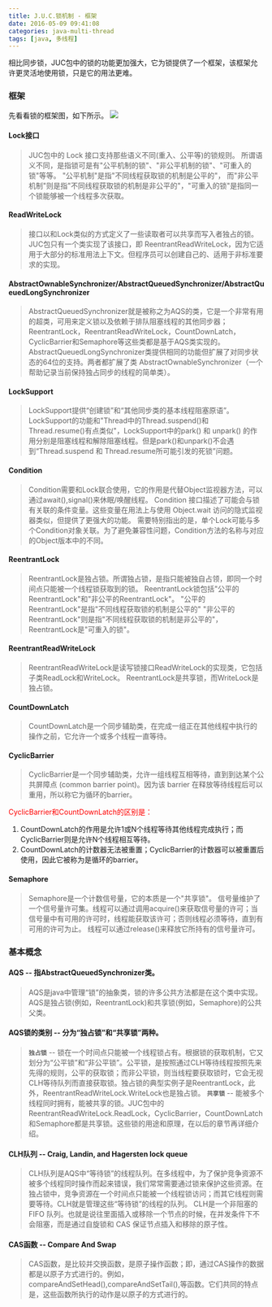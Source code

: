 ```yaml
---
title: J.U.C.锁机制 - 框架
date: 2016-05-09 09:41:08
categories: java-multi-thread
tags: [java, 多线程]
---
```

相比同步锁，JUC包中的锁的功能更加强大，它为锁提供了一个框架，该框架允许更灵活地使用锁，只是它的用法更难。

<!-- more -->

### 框架
先看看锁的框架图，如下所示。
![](http://images.cnitblog.com/blog/497634/201401/271147386096273.jpg)
#### Lock接口
>JUC包中的 Lock 接口支持那些语义不同(重入、公平等)的锁规则。
所谓语义不同，是指锁可是有"公平机制的锁"、"非公平机制的锁"、"可重入的锁"等等。
"公平机制"是指"不同线程获取锁的机制是公平的"，
而"非公平机制"则是指"不同线程获取锁的机制是非公平的"，"可重入的锁"是指同一个锁能够被一个线程多次获取。

#### ReadWriteLock
>接口以和Lock类似的方式定义了一些读取者可以共享而写入者独占的锁。JUC包只有一个类实现了该接口，即 ReentrantReadWriteLock，因为它适用于大部分的标准用法上下文。但程序员可以创建自己的、适用于非标准要求的实现。

#### AbstractOwnableSynchronizer/AbstractQueuedSynchronizer/AbstractQueuedLongSynchronizer
>AbstractQueuedSynchronizer就是被称之为AQS的类，它是一个非常有用的超类，可用来定义锁以及依赖于排队阻塞线程的其他同步器；
ReentrantLock，ReentrantReadWriteLock，CountDownLatch，CyclicBarrier和Semaphore等这些类都是基于AQS类实现的。
AbstractQueuedLongSynchronizer类提供相同的功能但扩展了对同步状态的64位的支持。两者都扩展了类 AbstractOwnableSynchronizer（一个帮助记录当前保持独占同步的线程的简单类）。

#### LockSupport
>LockSupport提供“创建锁”和“其他同步类的基本线程阻塞原语”。
>LockSupport的功能和"Thread中的Thread.suspend()和Thread.resume()有点类似"，LockSupport中的park() 和 unpark() 的作用分别是阻塞线程和解除阻塞线程。但是park()和unpark()不会遇到“Thread.suspend 和 Thread.resume所可能引发的死锁”问题。

#### Condition
>Condition需要和Lock联合使用，它的作用是代替Object监视器方法，可以通过await(),signal()来休眠/唤醒线程。
Condition 接口描述了可能会与锁有关联的条件变量。这些变量在用法上与使用 Object.wait 访问的隐式监视器类似，但提供了更强大的功能。
需要特别指出的是，单个Lock可能与多个Condition对象关联。为了避免兼容性问题，Condition方法的名称与对应的Object版本中的不同。

#### ReentrantLock
>ReentrantLock是独占锁。所谓独占锁，是指只能被独自占领，即同一个时间点只能被一个线程锁获取到的锁。
ReentrantLock锁包括"公平的ReentrantLock"和"非公平的ReentrantLock"。
"公平的ReentrantLock"是指"不同线程获取锁的机制是公平的"
"非公平的ReentrantLock"则是指"不同线程获取锁的机制是非公平的"，ReentrantLock是"可重入的锁"。

#### ReentrantReadWriteLock
>ReentrantReadWriteLock是读写锁接口ReadWriteLock的实现类，它包括子类ReadLock和WriteLock。
ReentrantLock是共享锁，而WriteLock是独占锁。

#### CountDownLatch
>CountDownLatch是一个同步辅助类，在完成一组正在其他线程中执行的操作之前，它允许一个或多个线程一直等待。

#### CyclicBarrier
>CyclicBarrier是一个同步辅助类，允许一组线程互相等待，直到到达某个公共屏障点 (common barrier point)。因为该 barrier 在释放等待线程后可以重用，所以称它为循环的barrier。

<font color="red">CyclicBarrier和CountDownLatch的区别是：</font>
1. CountDownLatch的作用是允许1或N个线程等待其他线程完成执行；而CyclicBarrier则是允许N个线程相互等待。
2. CountDownLatch的计数器无法被重置；CyclicBarrier的计数器可以被重置后使用，因此它被称为是循环的barrier。

#### Semaphore
>Semaphore是一个计数信号量，它的本质是一个"共享锁"。
>信号量维护了一个信号量许可集。线程可以通过调用acquire()来获取信号量的许可；当信号量中有可用的许可时，线程能获取该许可；否则线程必须等待，直到有可用的许可为止。 线程可以通过release()来释放它所持有的信号量许可。


### 基本概念
#### AQS -- 指AbstractQueuedSynchronizer类。
>AQS是java中管理“锁”的抽象类，锁的许多公共方法都是在这个类中实现。AQS是独占锁(例如，ReentrantLock)和共享锁(例如，Semaphore)的公共父类。

#### AQS锁的类别 -- 分为“独占锁”和“共享锁”两种。
>**`独占锁`** -- 锁在一个时间点只能被一个线程锁占有。根据锁的获取机制，它又划分为“公平锁”和“非公平锁”。公平锁，是按照通过CLH等待线程按照先来先得的规则，公平的获取锁；而非公平锁，则当线程要获取锁时，它会无视CLH等待队列而直接获取锁。独占锁的典型实例子是ReentrantLock，此外，ReentrantReadWriteLock.WriteLock也是独占锁。
>**`共享锁`** -- 能被多个线程同时拥有，能被共享的锁。JUC包中的ReentrantReadWriteLock.ReadLock，CyclicBarrier，CountDownLatch和Semaphore都是共享锁。这些锁的用途和原理，在以后的章节再详细介绍。

#### CLH队列 -- Craig, Landin, and Hagersten lock queue
>CLH队列是AQS中“等待锁”的线程队列。在多线程中，为了保护竞争资源不被多个线程同时操作而起来错误，我们常常需要通过锁来保护这些资源。在独占锁中，竞争资源在一个时间点只能被一个线程锁访问；而其它线程则需要等待。CLH就是管理这些“等待锁”的线程的队列。
>CLH是一个非阻塞的 FIFO 队列。也就是说往里面插入或移除一个节点的时候，在并发条件下不会阻塞，而是通过自旋锁和 CAS 保证节点插入和移除的原子性。

#### CAS函数 -- Compare And Swap
>CAS函数，是比较并交换函数，是原子操作函数；即，通过CAS操作的数据都是以原子方式进行的。例如，compareAndSetHead(),compareAndSetTail(),等函数。它们共同的特点是，这些函数所执行的动作是以原子的方式进行的。





